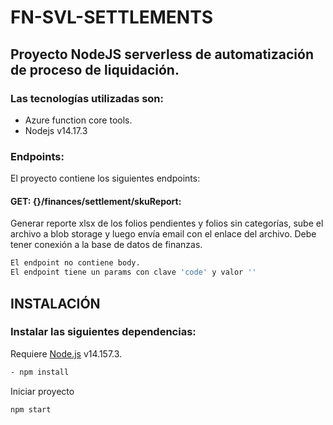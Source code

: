# FN-SVL-SETTLEMENTS
## Proyecto NodeJS serverless de automatización de proceso de liquidación.
### Las tecnologías utilizadas son:
- Azure function core tools.
- Nodejs v14.17.3
### Endpoints:
El proyecto contiene los siguientes endpoints:
#### GET: {}/finances/settlement/skuReport:
Generar reporte xlsx de los folios pendientes y folios sin categorías, sube el archivo a blob storage y luego envía email con el enlace del archivo.
Debe tener conexión a la base de datos de finanzas.
```sh
El endpoint no contiene body.
El endpoint tiene un params con clave 'code' y valor ''
```

## INSTALACIÓN
### Instalar las siguientes dependencias:
Requiere [Node.js](https://nodejs.org/) v14.157.3.
```sh
- npm install
```
Iniciar proyecto

```sh
npm start
```